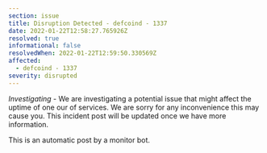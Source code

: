 ```yaml
---
section: issue
title: Disruption Detected - defcoind - 1337
date: 2022-01-22T12:58:27.765926Z
resolved: true
informational: false
resolvedWhen: 2022-01-22T12:59:50.330569Z
affected:
  - defcoind - 1337
severity: disrupted
---
```

*Investigating* - We are investigating a potential issue that might affect the uptime of one our of services. We are sorry for any inconvenience this may cause you. This incident post will be updated once we have more information.

This is an automatic post by a monitor bot.
        